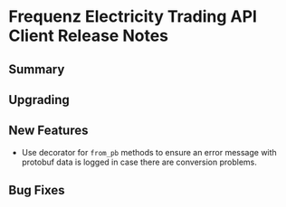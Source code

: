 # Frequenz Electricity Trading API Client Release Notes

## Summary

<!-- Here goes a general summary of what this release is about -->

## Upgrading

<!-- Here goes notes on how to upgrade from previous versions, including deprecations and what they should be replaced with -->

## New Features

* Use decorator for `from_pb` methods to ensure an error message with protobuf data is logged in case there are conversion problems.

<!-- Here goes the main new features and examples or instructions on how to use them -->

## Bug Fixes

<!-- Here goes notable bug fixes that are worth a special mention or explanation -->
